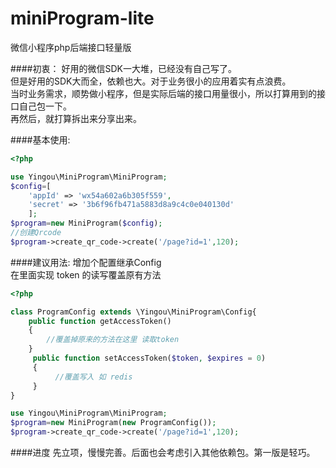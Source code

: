 # miniProgram-lite
微信小程序php后端接口轻量版


####初衷：
好用的微信SDK一大堆，已经没有自己写了。  
但是好用的SDK大而全，依赖也大。对于业务很小的应用着实有点浪费。  
当时业务需求，顺势做小程序，但是实际后端的接口用量很小，所以打算用到的接口自己包一下。  
再然后，就打算拆出来分享出来。  


####基本使用:

```php
<?php

use Yingou\MiniProgram\MiniProgram;
$config=[
    'appId' => 'wx54a602a6b305f559',
    'secret' => '3b6f96fb471a5883d8a9c4c0e040130d'
    ];
$program=new MiniProgram($config);
//创建Qrcode
$program->create_qr_code->create('/page?id=1',120);

```


####建议用法:
增加个配置继承Config  
在里面实现 token 的读写覆盖原有方法  

```php
<?php

class ProgramConfig extends \Yingou\MiniProgram\Config{
    public function getAccessToken()
    {
        //覆盖掉原来的方法在这里 读取token
    }
     public function setAccessToken($token, $expires = 0)
     {
          //覆盖写入 如 redis      
     }   
}

use Yingou\MiniProgram\MiniProgram;
$program=new MiniProgram(new ProgramConfig());
$program->create_qr_code->create('/page?id=1',120);

```


####进度
先立项，慢慢完善。后面也会考虑引入其他依赖包。第一版是轻巧。